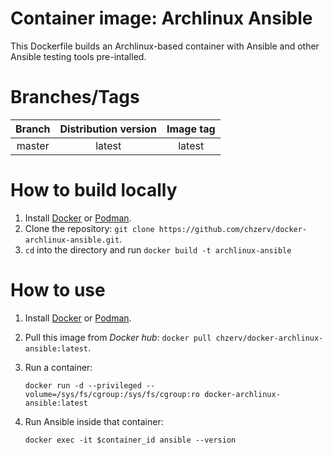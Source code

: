 # Container image: Archlinux Ansible

This Dockerfile builds an Archlinux-based container with Ansible and other Ansible testing tools pre-intalled.

# Branches/Tags

| Branch | Distribution version | Image tag |
| :----: | :------------------: | :-------: |
| master |        latest        |  latest   |

# How to build locally

1. Install [Docker](https://docs.docker.com/engine/install/) or [Podman](https://podman.io/getting-started/installation.html).
2. Clone the repository: `git clone https://github.com/chzerv/docker-archlinux-ansible.git`.
3. `cd` into the directory and run `docker build -t archlinux-ansible`

# How to use

1. Install [Docker](https://docs.docker.com/engine/install/) or [Podman](https://podman.io/getting-started/installation.html).
2. Pull this image from _Docker hub_: `docker pull chzerv/docker-archlinux-ansible:latest`.
3. Run a container:

   ```shell
   docker run -d --privileged --volume=/sys/fs/cgroup:/sys/fs/cgroup:ro docker-archlinux-ansible:latest
   ```

4. Run Ansible inside that container:

   ```shell
   docker exec -it $container_id ansible --version
   ```
